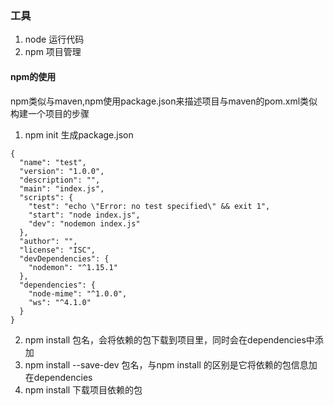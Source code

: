 ### 工具
1. node 运行代码
2. npm  项目管理

#### npm的使用
npm类似与maven,npm使用package.json来描述项目与maven的pom.xml类似
构建一个项目的步骤
1. npm init 生成package.json
```
{
  "name": "test",
  "version": "1.0.0",
  "description": "",
  "main": "index.js",
  "scripts": {
    "test": "echo \"Error: no test specified\" && exit 1",
    "start": "node index.js",
    "dev": "nodemon index.js"
  },
  "author": "",
  "license": "ISC",
  "devDependencies": {
    "nodemon": "^1.15.1"
  },
  "dependencies": {
    "node-mime": "^1.0.0",
    "ws": "^4.1.0"
  }
}
```
2. npm install 包名，会将依赖的包下载到项目里，同时会在dependencies中添加
3. npm install --save-dev 包名，与npm install 的区别是它将依赖的包信息加在dependencies
4. npm install 下载项目依赖的包